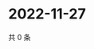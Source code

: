 # 2022-11-27

共 0 条

<!-- BEGIN WEIBO -->
<!-- 最后更新时间 Sun Nov 27 2022 04:00:59 GMT+0800 (China Standard Time) -->

<!-- END WEIBO -->
